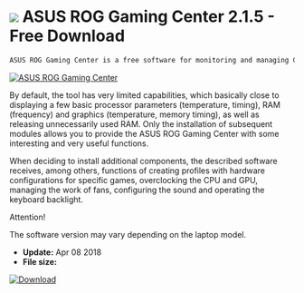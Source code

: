 # ![](https://cdn.softexe.net/static/icon/win.gif) ASUS ROG Gaming Center 2.1.5 - Free Download

```sh
ASUS ROG Gaming Center is a free software for monitoring and managing CPU and GPU operating parameters, which is addressed to the owners of selected laptop models from Asus (mainly the GOG series).
```
[![ASUS ROG Gaming Center](https:https://tse3.mm.bing.net/th?id=OIP.9P_NcqCEe1LEBa_8nZb29AHaEK&pid=Api)](https://softexe.net/win/system/diagnostics-tests/asus-rog-gaming-center:pRdpp.html)

By default, the tool has very limited capabilities, which basically close to displaying a few basic processor parameters (temperature, timing), RAM (frequency) and graphics (temperature, memory timing), as well as releasing unnecessarily used RAM. Only the installation of subsequent modules allows you to provide the ASUS ROG Gaming Center with some interesting and very useful functions.
 
 When deciding to install additional components, the described software receives, among others, functions of creating profiles with hardware configurations for specific games, overclocking the CPU and GPU, managing the work of fans, configuring the sound and operating the keyboard backlight.
 
 Attention!
 
 The software version may vary depending on the laptop model.


- **Update:** Apr 08 2018
- **File size:** 

[![Download](https://cdn.softexe.net/static/img/download.png)](https://softexe.net/win/system/diagnostics-tests/asus-rog-gaming-center:pRdpp.html)

